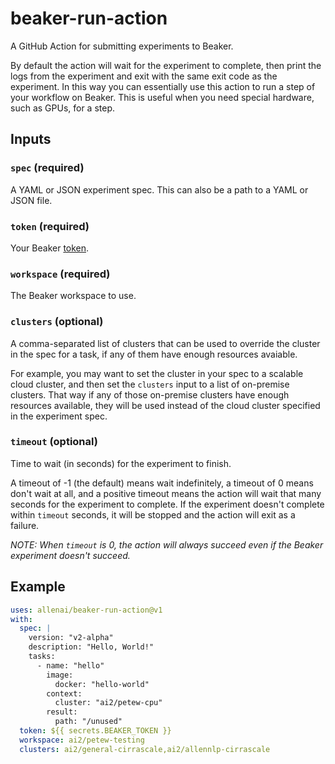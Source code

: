 # beaker-run-action

A GitHub Action for submitting experiments to Beaker.

By default the action will wait for the experiment to complete, then print the logs
from the experiment and exit with the same exit code as the experiment.
In this way you can essentially use this action to run a step of your workflow on Beaker.
This is useful when you need special hardware, such as GPUs, for a step.

## Inputs

### `spec` (required)

A YAML or JSON experiment spec. This can also be a path to a YAML or JSON file.

### `token` (required)

Your Beaker [token](https://beaker.org/user).

### `workspace` (required)

The Beaker workspace to use.

### `clusters` (optional)

A comma-separated list of clusters that can be used to override the cluster
in the spec for a task, if any of them have enough resources avaiable.

For example, you may want to set the cluster in your spec to a scalable cloud cluster,
and then set the `clusters` input to a list of on-premise clusters.
That way if any of those on-premise clusters have enough resources available,
they will be used instead of the cloud cluster specified in the experiment spec.

### `timeout` (optional)

Time to wait (in seconds) for the experiment to finish.

A timeout of -1 (the default) means wait indefinitely, a timeout of 0 means don't wait at all,
and a positive timeout means the action will wait that many seconds for the experiment to complete. If the experiment doesn't complete within `timeout` seconds, it will be stopped and the action will exit as a failure.

*NOTE: When `timeout` is 0, the action will always succeed even if the Beaker experiment doesn't succeed.*

## Example

```yaml
uses: allenai/beaker-run-action@v1
with:
  spec: |
    version: "v2-alpha"
    description: "Hello, World!"
    tasks:
      - name: "hello"
        image:
          docker: "hello-world"
        context:
          cluster: "ai2/petew-cpu"
        result:
          path: "/unused"
  token: ${{ secrets.BEAKER_TOKEN }}
  workspace: ai2/petew-testing
  clusters: ai2/general-cirrascale,ai2/allennlp-cirrascale
```
